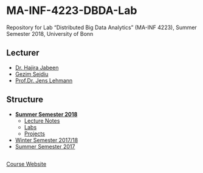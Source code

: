 # MA-INF-4223-DBDA-Lab
Repository for  Lab “Distributed Big Data Analytics” (MA-INF 4223), Summer Semester 2018, University of Bonn

## Lecturer 
- [Dr. Hajira Jabeen](http://sda.cs.uni-bonn.de/people/dr-hajira-jabeen/)
- [Gezim Sejdiu](http://sda.cs.uni-bonn.de/people/gezim-sejdiu/)
- [Prof.Dr. Jens Lehmann](http://sda.cs.uni-bonn.de/people/prof-dr-jens-lehmann/)

## Structure
* [**Summer Semester 2018**](https://github.com/SmartDataAnalytics/MA-INF-4223-DBDA-Lab/)
  * [Lecture Notes](https://github.com/SmartDataAnalytics/MA-INF-4223-DBDA-Lab/tree/master/lecture-notes)
  * [Labs](https://github.com/SmartDataAnalytics/MA-INF-4223-DBDA-Lab/tree/master/labs)
  * [Projects](https://github.com/SmartDataAnalytics/MA-INF-4223-DBDA-Lab/tree/master/projects)
* [Winter Semester 2017/18](https://github.com/SmartDataAnalytics/MA-INF-4223-DBDA-Lab/tree/WiSe2017_18)
* [Summer Semester 2017](https://github.com/SmartDataAnalytics/MA-INF-4223-DBDA-Lab/tree/SoSe2017)

##
[Course Website](http://sda.cs.uni-bonn.de/teaching/dbda/)
